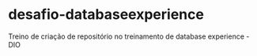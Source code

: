 # desafio-databaseexperience
Treino de criação de repositório no treinamento de database experience - DIO
